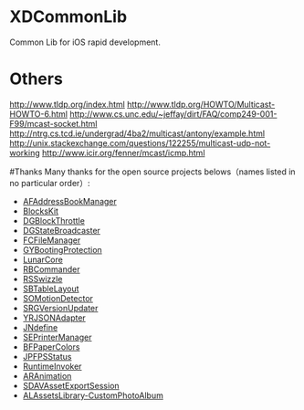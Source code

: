 # XDCommonLib
Common Lib for iOS rapid development.

# Others
http://www.tldp.org/index.html
http://www.tldp.org/HOWTO/Multicast-HOWTO-6.html
http://www.cs.unc.edu/~jeffay/dirt/FAQ/comp249-001-F99/mcast-socket.html
http://ntrg.cs.tcd.ie/undergrad/4ba2/multicast/antony/example.html
http://unix.stackexchange.com/questions/122255/multicast-udp-not-working
http://www.icir.org/fenner/mcast/icmp.html

#Thanks 
Many thanks for the open source projects belows（names listed in no particular order）:

- [AFAddressBookManager]()
- [BlocksKit]()
- [DGBlockThrottle]()
- [DGStateBroadcaster]()
- [FCFileManager]()
- [GYBootingProtection]()
- [LunarCore]()
- [RBCommander]()
- [RSSwizzle]()
- [SBTableLayout]()
- [SOMotionDetector]()
- [SRGVersionUpdater]()
- [YRJSONAdapter]()
- [JNdefine]()
- [SEPrinterManager]()
- [BFPaperColors]()
- [JPFPSStatus]()
- [RuntimeInvoker](https://github.com/cyanzhong/RuntimeInvoker)
- [ARAnimation]()
- [SDAVAssetExportSession]()
- [ALAssetsLibrary-CustomPhotoAlbum]()



